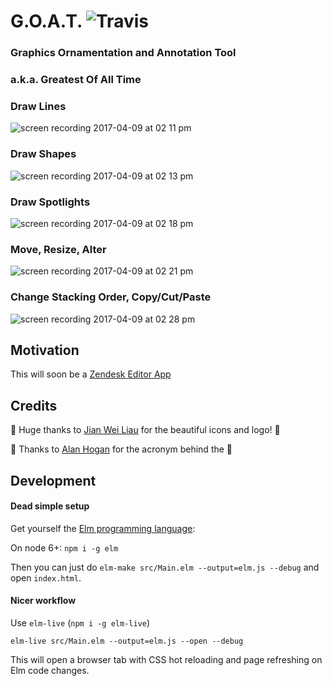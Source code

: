 # G.O.A.T. ![Travis](https://travis-ci.org/thebritican/goat.svg?branch=master)
### Graphics Ornamentation and Annotation Tool
### a.k.a. Greatest Of All Time

### Draw Lines
![screen recording 2017-04-09 at 02 11 pm](https://cloud.githubusercontent.com/assets/3099999/24841113/f31151be-1d30-11e7-88ba-7d4a384e28ff.gif)

### Draw Shapes
![screen recording 2017-04-09 at 02 13 pm](https://cloud.githubusercontent.com/assets/3099999/24841122/023be50a-1d31-11e7-86d1-6718a6897f2d.gif)


### Draw Spotlights
![screen recording 2017-04-09 at 02 18 pm](https://cloud.githubusercontent.com/assets/3099999/24841124/125ad2fc-1d31-11e7-8b1f-af2b10f5cb14.gif)


### Move, Resize, Alter
![screen recording 2017-04-09 at 02 21 pm](https://cloud.githubusercontent.com/assets/3099999/24841127/29f2df72-1d31-11e7-907f-43dee861d1cf.gif)


### Change Stacking Order, Copy/Cut/Paste
![screen recording 2017-04-09 at 02 28 pm](https://cloud.githubusercontent.com/assets/3099999/24841133/3ae7e368-1d31-11e7-9e45-25db7a31544d.gif)


## Motivation

This will soon be a [Zendesk Editor App](https://www.zendesk.com/apps/directory/#Compose_&_Edit)

## Credits

👏 Huge thanks to [Jian Wei Liau](https://twitter.com/madebyjw) for the beautiful icons and logo! 👏

🐐 Thanks to [Alan Hogan](https://github.com/alanhogan) for the acronym behind the 🐐

## Development


#### Dead simple setup

Get yourself the [Elm programming language](http://elm-lang.org/):

On node 6+: `npm i -g elm`

Then you can just do `elm-make src/Main.elm --output=elm.js --debug` and open `index.html`.

#### Nicer workflow

Use `elm-live` (`npm i -g elm-live`)

```
elm-live src/Main.elm --output=elm.js --open --debug
```

This will open a browser tab with CSS hot reloading and page refreshing on Elm code changes.
